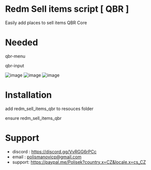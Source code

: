 # Redm Sell items script [ QBR ]

Easily add places to sell items QBR Core

# Needed
qbr-menu

qbr-input

![image](https://user-images.githubusercontent.com/107623238/182255543-8955f199-1d35-4bcc-b1a6-9e7bc1d7a63e.png)
![image](https://user-images.githubusercontent.com/107623238/182256469-9a31d385-65e6-4c4b-9a0d-531d2326a25b.png)
![image](https://user-images.githubusercontent.com/107623238/182256487-bc3477e2-61c2-43c2-b4df-dfd9d095ef9d.png)



# Installation

add redm_sell_items_qbr to resouces folder

ensure redm_sell_items_qbr



# Support
- discord : https://discord.gg/VvRGG6rPCc
- email :  polismanovicp@gmail.com
- support: https://paypal.me/Polisek?country.x=CZ&locale.x=cs_CZ

